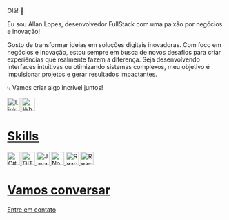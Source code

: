 Olá! 🖖

Eu sou Allan Lopes, desenvolvedor FullStack com uma paixão por negócios e inovação!

Gosto de transformar ideias em soluções digitais inovadoras. Com foco em negócios e inovação, estou sempre em busca de novos desafios para criar experiências que realmente fazem a diferença. Seja desenvolvendo interfaces intuitivas ou otimizando sistemas complexos, meu objetivo é impulsionar projetos e gerar resultados impactantes. 

⤷ Vamos criar algo incrível juntos!

<a aligh="left" href="https://www.linkedin.com/in/allanlps/" target="_blank" rel="noreferrer noopener"><img src="https://icongr.am/devicon/linkedin-plain.svg?size=128&color=878787" alt="Linkedin" width="30" height="30"/>
<a aligh="left" href="https://api.whatsapp.com/send?phone=5521969811448" target="_blank" rel="noreferrer noopener"><img src="https://icongr.am/simple/whatsapp.svg?size=128&color=878787&colored=false" alt="Whatsapp" width="30" height="30"/>

# Skills
<img src="https://icongr.am/devicon/csharp-plain.svg?size=128&color=878787" alt="C#" width="30" height="30"/> <img src="https://icongr.am/devicon/git-plain.svg?size=128&color=878787" alt="GIT" width="30" height="30"/>
<img src="https://icongr.am/devicon/javascript-plain.svg?size=128&color=878787" alt="JavaScript" width="30" height="30"/> <img src="https://icongr.am/devicon/nodejs-plain.svg?size=128&color=878787" alt="Nodejs" width="30" height="30"/>
<img src="https://icongr.am/simple/react.svg?size=128&color=878787&colored=false" alt="React" width="30" height="30"/> <img src="https://icongr.am/simple/net.svg?size=128&color=878787&colored=false" alt="React" width="30" height="30"/>

# Vamos conversar
Entre em [contato](https://api.whatsapp.com/send?phone=5521969811448)
